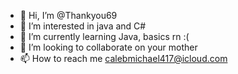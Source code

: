 - 👋 Hi, I’m @Thankyou69
- 👀 I’m interested in java and C#
- 🌱 I’m currently learning Java, basics rn :(
- 💞️ I’m looking to collaborate on your mother
- 📫 How to reach me calebmichael417@icloud.com

<!---
Thankyou69/Thankyou69 is a ✨ special ✨ repository because its `README.md` (this file) appears on your GitHub profile.
You can click the Preview link to take a look at your changes.
--->
